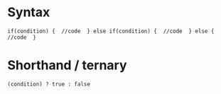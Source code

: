 # Syntax

`
if(condition) { 
    //code 
} else if(condition) { 
    //code 
} else { 
    //code 
}
`

# Shorthand / ternary

`
(condition) ? true : false
`
